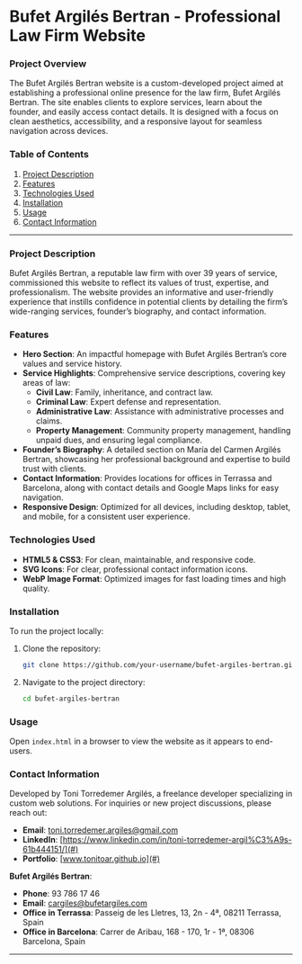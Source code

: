 # Bufet Argilés Bertran - Professional Law Firm Website

### Project Overview
The Bufet Argilés Bertran website is a custom-developed project aimed at establishing a professional online presence for the law firm, Bufet Argilés Bertran. The site enables clients to explore services, learn about the founder, and easily access contact details. It is designed with a focus on clean aesthetics, accessibility, and a responsive layout for seamless navigation across devices.

### Table of Contents
1. [Project Description](#project-description)
2. [Features](#features)
3. [Technologies Used](#technologies-used)
4. [Installation](#installation)
5. [Usage](#usage)
6. [Contact Information](#contact-information)

---

### Project Description
Bufet Argilés Bertran, a reputable law firm with over 39 years of service, commissioned this website to reflect its values of trust, expertise, and professionalism. The website provides an informative and user-friendly experience that instills confidence in potential clients by detailing the firm’s wide-ranging services, founder’s biography, and contact information.

### Features
- **Hero Section**: An impactful homepage with Bufet Argilés Bertran’s core values and service history.
- **Service Highlights**: Comprehensive service descriptions, covering key areas of law:
  - **Civil Law**: Family, inheritance, and contract law.
  - **Criminal Law**: Expert defense and representation.
  - **Administrative Law**: Assistance with administrative processes and claims.
  - **Property Management**: Community property management, handling unpaid dues, and ensuring legal compliance.
- **Founder’s Biography**: A detailed section on María del Carmen Argilés Bertran, showcasing her professional background and expertise to build trust with clients.
- **Contact Information**: Provides locations for offices in Terrassa and Barcelona, along with contact details and Google Maps links for easy navigation.
- **Responsive Design**: Optimized for all devices, including desktop, tablet, and mobile, for a consistent user experience.

### Technologies Used
- **HTML5 & CSS3**: For clean, maintainable, and responsive code.
- **SVG Icons**: For clear, professional contact information icons.
- **WebP Image Format**: Optimized images for fast loading times and high quality.

### Installation
To run the project locally:

1. Clone the repository:
   ```bash
   git clone https://github.com/your-username/bufet-argiles-bertran.git
   ```

2. Navigate to the project directory:
   ```bash
   cd bufet-argiles-bertran
   ```

### Usage
Open `index.html` in a browser to view the website as it appears to end-users.

### Contact Information
Developed by Toni Torredemer Argilés, a freelance developer specializing in custom web solutions. For inquiries or new project discussions, please reach out:

- **Email**: toni.torredemer.argiles@gmail.com
- **LinkedIn**: [https://www.linkedin.com/in/toni-torredemer-argil%C3%A9s-61b444151/](#)
- **Portfolio**: [www.tonitoar.github.io](#)

**Bufet Argilés Bertran**:
- **Phone**: 93 786 17 46
- **Email**: cargiles@bufetargiles.com
- **Office in Terrassa**: Passeig de les Lletres, 13, 2n - 4ª, 08211 Terrassa, Spain
- **Office in Barcelona**: Carrer de Aribau, 168 - 170, 1r - 1ª, 08306 Barcelona, Spain

---